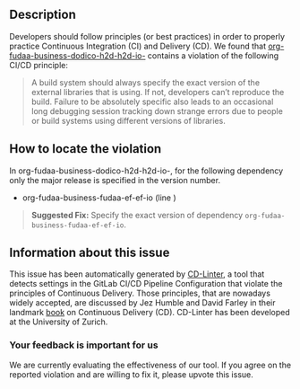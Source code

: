 
## Description
Developers should follow principles (or best practices) in order to properly practice Continuous Integration (CI) and Delivery (CD).
We found that [org-fudaa-business-dodico-h2d-h2d-io-](https://gitlab.com/fudaa/fudaa-framework/blob/master/.gitlab-ci.yml) contains a violation of the following CI/CD principle:

> A build system should always specify the exact version of the external libraries that is using.
If not, developers can’t reproduce the build. Failure to be absolutely specific also leads to an occasional long debugging session tracking down strange errors due to people or build systems using different versions of libraries.

## How to locate the violation

In org-fudaa-business-dodico-h2d-h2d-io-, for the following dependency only the major release is specified in the version number.

* org-fudaa-business-fudaa-ef-ef-io (line )

> **Suggested Fix:** Specify the exact version of dependency `org-fudaa-business-fudaa-ef-ef-io`.

## Information about this issue

This issue has been automatically generated by [CD-Linter](https://gitlab.com/Jancso/configuration-analytics), a tool that detects settings in the GitLab CI/CD Pipeline Configuration that violate the principles of Continuous Delivery. Those principles, that are nowadays widely accepted, are discussed by Jez Humble and David Farley in their landmark [book](https://www.oreilly.com/library/view/continuous-delivery-reliable/9780321670250/) on Continuous Delivery (CD). CD-Linter has been developed at the University of Zurich.

### Your feedback is important for us
We are currently evaluating the effectiveness of our tool. If you agree on the reported violation and are willing to fix it, please upvote this issue.